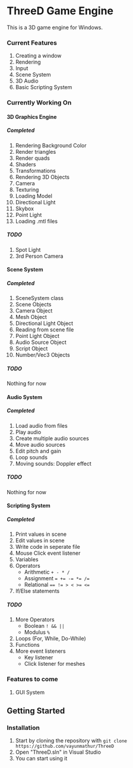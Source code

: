 # ThreeD Game Engine
This is a 3D game engine for Windows.
### Current Features
1. Creating a window
2. Rendering
3. Input 
4. Scene System
5. 3D Audio
6. Basic Scripting System

### Currently Working On
#### 3D Graphics Engine
##### Completed
1. Rendering Background Color
2. Render triangles
3. Render quads
4. Shaders
5. Transformations
6. Rendering 3D Objects
7. Camera
8. Texturing
9. Loading Model
10. Directional Light
11. Skybox
12. Point Light
13. Loading .mtl files
##### TODO
1. Spot Light
2. 3rd Person Camera
#### Scene System
##### Completed
1. SceneSystem class
2. Scene Objects
3. Camera Object
4. Mesh Object
5. Directional Light Object
6. Reading from scene file
7. Point Light Object
8. Audio Source Object
9. Script Object
10. Number/Vec3 Objects
##### TODO
Nothing for now
#### Audio System
##### Completed
1. Load audio from files
2. Play audio
3. Create multiple audio sources
4. Move audio sources
5. Edit pitch and gain
6. Loop sounds
7. Moving sounds: Doppler effect
##### TODO
Nothing for now

#### Scripting System
##### Completed
1. Print values in scene
2. Edit values in scene
3. Write code in seperate file
4. Mouse Click event listener
5. Variables
6. Operators
    - Arithmetic ``+ - * /``
    - Assignment ``= += -= *= /=``
    - Relational ``== != > < >= <=``
7. If/Else statements
##### TODO
1. More Operators
    - Boolean ``! && ||``
    - Modulus ``%``
2. Loops (For, While, Do-While)
3. Functions
4. More event listeners
    - Key listener
    - Click listener for meshes

### Features to come
1. GUI System

## Getting Started
### Installation
1. Start by cloning the repository with `git clone https://github.com/vayunmathur/ThreeD`
2. Open "ThreeD.sln" in Visual Studio
3. You can start using it

